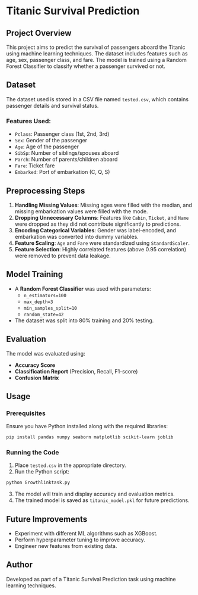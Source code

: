 # Titanic Survival Prediction

## Project Overview
This project aims to predict the survival of passengers aboard the Titanic using machine learning techniques. The dataset includes features such as age, sex, passenger class, and fare. The model is trained using a Random Forest Classifier to classify whether a passenger survived or not.

## Dataset
The dataset used is stored in a CSV file named `tested.csv`, which contains passenger details and survival status.

### Features Used:
- `Pclass`: Passenger class (1st, 2nd, 3rd)
- `Sex`: Gender of the passenger
- `Age`: Age of the passenger
- `SibSp`: Number of siblings/spouses aboard
- `Parch`: Number of parents/children aboard
- `Fare`: Ticket fare
- `Embarked`: Port of embarkation (C, Q, S)

## Preprocessing Steps
1. **Handling Missing Values**: Missing ages were filled with the median, and missing embarkation values were filled with the mode.
2. **Dropping Unnecessary Columns**: Features like `Cabin`, `Ticket`, and `Name` were dropped as they did not contribute significantly to predictions.
3. **Encoding Categorical Variables**: Gender was label-encoded, and embarkation was converted into dummy variables.
4. **Feature Scaling**: `Age` and `Fare` were standardized using `StandardScaler`.
5. **Feature Selection**: Highly correlated features (above 0.95 correlation) were removed to prevent data leakage.

## Model Training
- A **Random Forest Classifier** was used with parameters:
  - `n_estimators=100`
  - `max_depth=3`
  - `min_samples_split=10`
  - `random_state=42`
- The dataset was split into 80% training and 20% testing.

## Evaluation
The model was evaluated using:
- **Accuracy Score**
- **Classification Report** (Precision, Recall, F1-score)
- **Confusion Matrix**

## Usage
### Prerequisites
Ensure you have Python installed along with the required libraries:
```bash
pip install pandas numpy seaborn matplotlib scikit-learn joblib
```

### Running the Code
1. Place `tested.csv` in the appropriate directory.
2. Run the Python script:
```bash
python Growthlinktask.py
```
3. The model will train and display accuracy and evaluation metrics.
4. The trained model is saved as `titanic_model.pkl` for future predictions.

## Future Improvements
- Experiment with different ML algorithms such as XGBoost.
- Perform hyperparameter tuning to improve accuracy.
- Engineer new features from existing data.

## Author
Developed as part of a Titanic Survival Prediction task using machine learning techniques.

